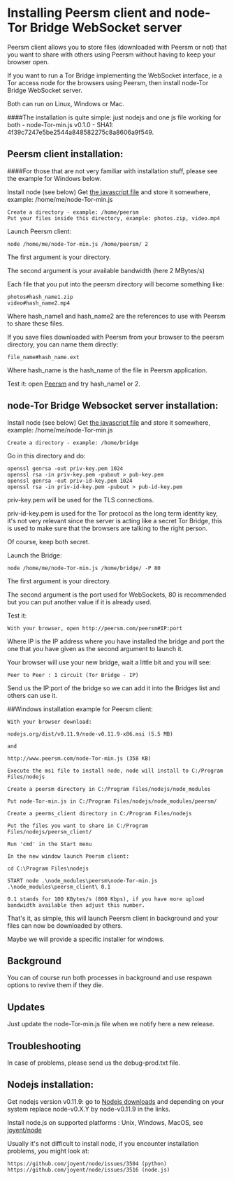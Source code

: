 Installing Peersm client and node-Tor Bridge WebSocket server
===

Peersm client allows you to store files (downloaded with Peersm or not) that you want to share with others using Peersm without having to keep your browser open.

If you want to run a Tor Bridge implementing the WebSocket interface, ie a Tor access node for the browsers using Peersm, then install node-Tor Bridge WebSocket server.

Both can run on Linux, Windows or Mac.

####The installation is quite simple: just nodejs and one js file working for both - node-Tor-min.js v0.1.0 - SHA1: 4f39c7247e5be2544a848582275c8a8606a9f549.

## Peersm client installation:

####For those that are not very familiar with installation stuff, please see the example for Windows below.

Install node (see below)
Get [the javascript file](http://www.peersm.com/node-Tor-min.js) and store it somewhere, example: /home/me/node-Tor-min.js

	Create a directory - example: /home/peersm
	Put your files inside this directory, example: photos.zip, video.mp4

Launch Peersm client:

	node /home/me/node-Tor-min.js /home/peersm/ 2

The first argument is your directory.

The second argument is your available bandwidth (here 2 MBytes/s)

Each file that you put into the peersm directory will become something like:

	photos#hash_name1.zip
	video#hash_name2.mp4

Where hash_name1 and hash_name2 are the references to use with Peersm to share these files.

If you save files downloaded with Peersm from your browser to the peersm directory, you can name them directly:

	file_name#hash_name.ext

Where hash_name is the hash_name of the file in Peersm application.

Test it: open [Peersm](http://peersm.com/peersm) and try hash_name1 or 2.

## node-Tor Bridge Websocket server installation:

Install node (see below)
Get [the javascript file](http://www.peersm.com/node-Tor-min.js) and store it somewhere, example: /home/me/node-Tor-min.js

	Create a directory - example: /home/bridge

Go in this directory and do:

	openssl genrsa -out priv-key.pem 1024
	openssl rsa -in priv-key.pem -pubout > pub-key.pem
	openssl genrsa -out priv-id-key.pem 1024
	openssl rsa -in priv-id-key.pem -pubout > pub-id-key.pem

priv-key.pem will be used for the TLS connections.

priv-id-key.pem is used for the Tor protocol as the long term identity key, it's not very relevant since the server is acting like a secret Tor Bridge, this is used to make sure that the browsers are talking to the right person.

Of course, keep both secret.

Launch the Bridge:

	node /home/me/node-Tor-min.js /home/bridge/ -P 80

The first argument is your directory.

The second argument is the port used for WebSockets, 80 is recommended but you can put another value if it is already used.

Test it:

	With your browser, open http://peersm.com/peersm#IP:port

Where IP is the IP address where you have installed the bridge and port the one that you have given as the second argument to launch it.

Your browser will use your new bridge, wait a little bit and you will see:

	Peer to Peer : 1 circuit (Tor Bridge - IP)

Send us the IP:port of the bridge so we can add it into the Bridges list and others can use it.

##Windows installation example for Peersm client:

	With your browser download:

	nodejs.org/dist/v0.11.9/node-v0.11.9-x86.msi (5.5 MB)

	and

	http://www.peersm.com/node-Tor-min.js (358 KB)

	Execute the msi file to install node, node will install to C:/Program Files/nodejs

	Create a peersm directory in C:/Program Files/nodejs/node_modules

	Put node-Tor-min.js in C:/Program Files/nodejs/node_modules/peersm/

	Create a peerms_client directory in C:/Program Files/nodejs

	Put the files you want to share in C:/Program Files/nodejs/peersm_client/

	Run 'cmd' in the Start menu

	In the new window launch Peersm client:

	cd C:\Program Files\nodejs

	START node .\node_modules\peersm\node-Tor-min.js .\node_modules\peersm_client\ 0.1

	0.1 stands for 100 KBytes/s (800 Kbps), if you have more upload bandwidth available then adjust this number.

That's it, as simple, this will launch Peersm client in background and your files can now be downloaded by others.

Maybe we will provide a specific installer for windows.

## Background

You can of course run both processes in background and use respawn options to revive them if they die.

## Updates

Just update the node-Tor-min.js file when we notify here a new release.

## Troubleshooting

In case of problems, please send us the debug-prod.txt file.

## Nodejs installation:

Get nodejs version v0.11.9: go to [Nodejs downloads](http://nodejs.org/download/) and depending on your system replace node-v0.X.Y by node-v0.11.9 in the links.

Install node.js on supported platforms : Unix, Windows, MacOS, see [joyent/node](https://github.com/joyent/node)

Usually it's not difficult to install node, if you encounter installation problems, you might look at:

	https://github.com/joyent/node/issues/3504 (python)
	https://github.com/joyent/node/issues/3516 (node.js)

